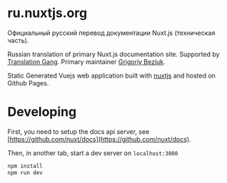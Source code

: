 # ru.nuxtjs.org

Официальный русский перевод документации Nuxt.js (техническая часть).

Russian translation of primary Nuxt.js documentation site.
Supported by [Translation Gang](https://github.com/translation-gang).
Primary maintainer [Grigoriy Beziuk](https://gbezyuk.github.io).

Static Generated Vuejs web application built with [nuxtjs](https://github.com/nuxt/nuxtjs) and hosted on Github Pages.

# Developing

First, you need to setup the docs api server, see [https://github.com/nuxt/docs](https://github.com/nuxt/docs).

Then, in another tab, start a dev server on `localhost:3000`

```bash
npm install
npm run dev
```
